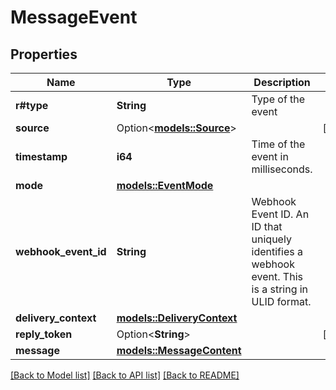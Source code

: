 # MessageEvent

## Properties

Name | Type | Description | Notes
------------ | ------------- | ------------- | -------------
**r#type** | **String** | Type of the event | 
**source** | Option<[**models::Source**](Source.md)> |  | [optional]
**timestamp** | **i64** | Time of the event in milliseconds. | 
**mode** | [**models::EventMode**](EventMode.md) |  | 
**webhook_event_id** | **String** | Webhook Event ID. An ID that uniquely identifies a webhook event. This is a string in ULID format. | 
**delivery_context** | [**models::DeliveryContext**](DeliveryContext.md) |  | 
**reply_token** | Option<**String**> |  | [optional]
**message** | [**models::MessageContent**](MessageContent.md) |  | 

[[Back to Model list]](../README.md#documentation-for-models) [[Back to API list]](../README.md#documentation-for-api-endpoints) [[Back to README]](../README.md)


